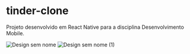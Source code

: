 # tinder-clone
Projeto desenvolvido em React Native para a disciplina Desenvolvimento Mobile.


![Design sem nome](https://user-images.githubusercontent.com/77025401/145909876-07c38986-66e0-4da1-9e50-c7578ac355e0.png=250x)
![Design sem nome (1)](https://user-images.githubusercontent.com/77025401/145909884-32a04c97-8726-43fe-b0d8-bcf34b5c4981.png)

